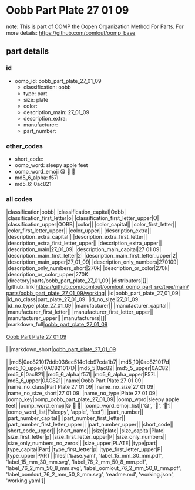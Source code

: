 # Oobb Part Plate 27 01 09  

note: This is part of OOMP the Oopen Organization Method For Parts. For more details: https://github.com/oomlout/oomp_base

##  part details





### id
* oomp_id: oobb_part_plate_27_01_09
  * classification: oobb
  * type: part
  * size: plate
  * color: 
  * description_main: 27_01_09
  * description_extra: 
  * manufacturer: 
  * part_number: 

### other_codes
* short_code: 
* oomp_word: sleepy apple feet
* oomp_word_emoji :sleepy: :apple: :feet:
* md5_6_alpha: f57l
* md5_6: 0ac821

### all codes 
|classification|oobb|
|classification_capital|Oobb|
|classification_first_letter|o|
|classification_first_letter_upper|O|
|classification_upper|OOBB|
|color||
|color_capital||
|color_first_letter||
|color_first_letter_upper||
|color_upper||
|description_extra||
|description_extra_capital||
|description_extra_first_letter||
|description_extra_first_letter_upper||
|description_extra_upper||
|description_main|27_01_09|
|description_main_capital|27 01 09|
|description_main_first_letter|2|
|description_main_first_letter_upper|2|
|description_main_upper|27_01_09|
|description_only_numbers|270109|
|description_only_numbers_short|270k|
|description_or_color|270k|
|description_or_color_upper|270K|
|directory|parts/oobb_part_plate_27_01_09|
|distributors|[]|
|github_link|https://github.com/oomlout/oomlout_oomp_part_src/tree/main/parts/oobb_part_plate_27_01_09/working|
|id|oobb_part_plate_27_01_09|
|id_no_class|part_plate_27_01_09|
|id_no_size|27_01_09|
|id_no_type|plate_27_01_09|
|manufacturer||
|manufacturer_capital||
|manufacturer_first_letter||
|manufacturer_first_letter_upper||
|manufacturer_upper||
|manufacturers|[]|
|markdown_full|[oobb_part_plate_27_01_09](https://github.com/oomlout/oomlout_oomp_part_src/tree/main/parts/oobb_part_plate_27_01_09/working)<br>[](https://github.com/oomlout/oomlout_oomp_part_src/tree/main/parts/oobb_part_plate_27_01_09/working)<br>[Oobb Part Plate 27 01 09](https://github.com/oomlout/oomlout_oomp_part_src/tree/main/parts/oobb_part_plate_27_01_09/working)<br><br>|
|markdown_short|[oobb_part_plate_27_01_09](https://github.com/oomlout/oomlout_oomp_part_src/tree/main/parts/oobb_part_plate_27_01_09/working)<br><br>|
|md5|0ac821017ddb036ec514c1eb97cda1b7|
|md5_10|0ac821017d|
|md5_10_upper|0AC821017D|
|md5_5|0ac82|
|md5_5_upper|0AC82|
|md5_6|0ac821|
|md5_6_alpha|f57l|
|md5_6_alpha_upper|F57L|
|md5_6_upper|0AC821|
|name|Oobb Part Plate 27 01 09|
|name_no_class|Part Plate 27 01 09|
|name_no_size|27 01 09|
|name_no_size_short|27 01 09|
|name_no_type|Plate 27 01 09|
|oomp_key|oomp_oobb_part_plate_27_01_09|
|oomp_word|sleepy apple feet|
|oomp_word_emoji|:sleepy: :apple: :feet:|
|oomp_word_emoji_list|[':sleepy:', ':apple:', ':feet:']|
|oomp_word_list|['sleepy', 'apple', 'feet']|
|part_number||
|part_number_capital||
|part_number_first_letter||
|part_number_first_letter_upper||
|part_number_upper||
|short_code||
|short_code_upper||
|short_name||
|size|plate|
|size_capital|Plate|
|size_first_letter|p|
|size_first_letter_upper|P|
|size_only_numbers||
|size_only_numbers_no_zeros||
|size_upper|PLATE|
|type|part|
|type_capital|Part|
|type_first_letter|p|
|type_first_letter_upper|P|
|type_upper|PART|
|files|['base.yaml', 'label_15_mm_30_mm.pdf', 'label_15_mm_30_mm.svg', 'label_76_2_mm_50_8_mm.pdf', 'label_76_2_mm_50_8_mm.svg', 'label_oomlout_76_2_mm_50_8_mm.pdf', 'label_oomlout_76_2_mm_50_8_mm.svg', 'readme.md', 'working.json', 'working.yaml']|
